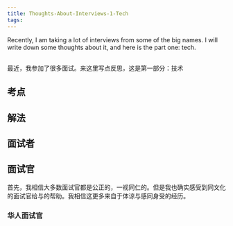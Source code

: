 ```yaml
---
title: Thoughts-About-Interviews-1-Tech
tags:
---
```


Recently, I am taking a lot of interviews from some of the big names. I will write down some thoughts about it, and here is the part one: tech.

## 


最近，我参加了很多面试。来这里写点反思，这是第一部分：技术

## 考点

## 解法

## 面试者

## 面试官
首先，我相信大多数面试官都是公正的，一视同仁的。但是我也确实感受到同文化的面试官给与的帮助。我相信这更多来自于体谅与感同身受的经历。
### 华人面试官

